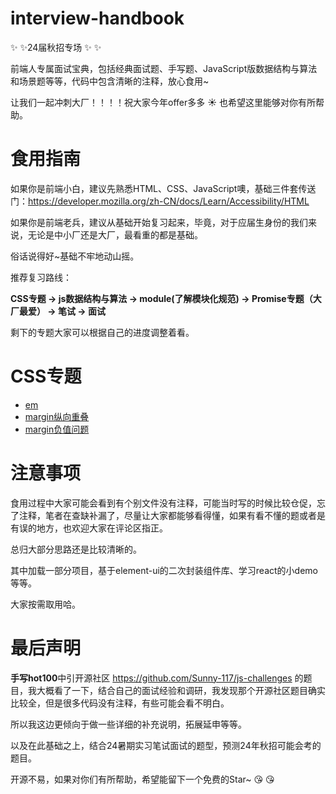 # interview-handbook

 ✨ ✨24届秋招专场 ✨ ✨
 
 前端人专属面试宝典，包括经典面试题、手写题、JavaScript版数据结构与算法和场景题等等，代码中包含清晰的注释，放心食用~

 让我们一起冲刺大厂！！！！祝大家今年offer多多 ☀ 也希望这里能够对你有所帮助。

# 食用指南
 如果你是前端小白，建议先熟悉HTML、CSS、JavaScript噢，基础三件套传送门：https://developer.mozilla.org/zh-CN/docs/Learn/Accessibility/HTML
 
 如果你是前端老兵，建议从基础开始复习起来，毕竟，对于应届生身份的我们来说，无论是中小厂还是大厂，最看重的都是基础。

 俗话说得好~基础不牢地动山摇。

 推荐复习路线：

 **CSS专题 -> js数据结构与算法 -> module(了解模块化规范) -> Promise专题（大厂最爱） -> 笔试 -> 面试**

 剩下的专题大家可以根据自己的进度调整着看。
 
# CSS专题
 - [em](https://github.com/dazzlingwen/interview-handbook/blob/master/CSS%E4%B8%93%E9%A2%98/em.html)
 - [margin纵向重叠](https://github.com/dazzlingwen/interview-handbook/blob/master/CSS%E4%B8%93%E9%A2%98/margin%E7%BA%B5%E5%90%91%E9%87%8D%E5%8F%A0.html)
 - [margin负值问题](https://github.com/dazzlingwen/interview-handbook/blob/master/CSS%E4%B8%93%E9%A2%98/margin%E8%B4%9F%E5%80%BC%E9%97%AE%E9%A2%98.html)
# 注意事项
 食用过程中大家可能会看到有个别文件没有注释，可能当时写的时候比较仓促，忘了注释，笔者在查缺补漏了，尽量让大家都能够看得懂，如果有看不懂的题或者是有误的地方，也欢迎大家在评论区指正。

 总归大部分思路还是比较清晰的。

 其中加载一部分项目，基于element-ui的二次封装组件库、学习react的小demo等等。

 大家按需取用哈。

# 最后声明
 **手写hot100**中引开源社区 https://github.com/Sunny-117/js-challenges 的题目，我大概看了一下，结合自己的面试经验和调研，我发现那个开源社区题目确实比较全，但是很多代码没有注释，有些可能会看不明白。
 
 所以我这边更倾向于做一些详细的补充说明，拓展延申等等。
 
 以及在此基础之上，结合24暑期实习笔试面试的题型，预测24年秋招可能会考的题目。

 开源不易，如果对你们有所帮助，希望能留下一个免费的Star~ 😘 😘
